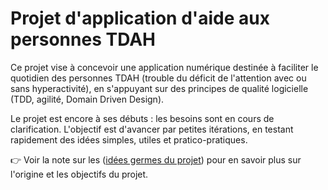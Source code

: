 # Projet d'application d'aide aux personnes TDAH

Ce projet vise à concevoir une application numérique destinée à faciliter le quotidien des personnes TDAH (trouble du déficit de l'attention avec ou sans hyperactivité), en s'appuyant sur des principes de qualité logicielle (TDD, agilité, Domain Driven Design).

Le projet est encore à ses débuts : les besoins sont en cours de clarification. L'objectif est d'avancer par petites itérations, en testant rapidement des idées simples, utiles et pratico-pratiques.

👉 Voir la note sur les ([idées germes du projet](wiki/Idées-germes-du-projet)) pour en savoir plus sur l'origine et les objectifs du projet.

